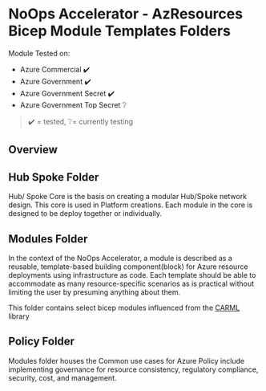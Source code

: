 # NoOps Accelerator - AzResources Bicep Module Templates Folders

Module Tested on:

* Azure Commercial ✔️
* Azure Government ✔️
* Azure Government Secret ✔️
* Azure Government Top Secret ❔

> ✔️ = tested,  ❔= currently testing

## Overview

## Hub Spoke Folder

Hub/ Spoke Core is the basis on creating a modular Hub/Spoke network design. This core is used in Platform creations. Each module in the core is designed to be deploy together or individually. 

## Modules Folder

In the context of the NoOps Accelerator, a module is described as a reusable, template-based building component(block) for Azure resource deployments using infrastructure as code. Each template should be able to accommodate as many resource-specific scenarios as is practical without limiting the user by presuming anything about them. 

This folder contains select bicep modules influenced from the [CARML](https://aka.ms/CARML) library 

## Policy Folder

Modules folder houses the Common use cases for Azure Policy include implementing governance for resource consistency, regulatory compliance, security, cost, and management.

